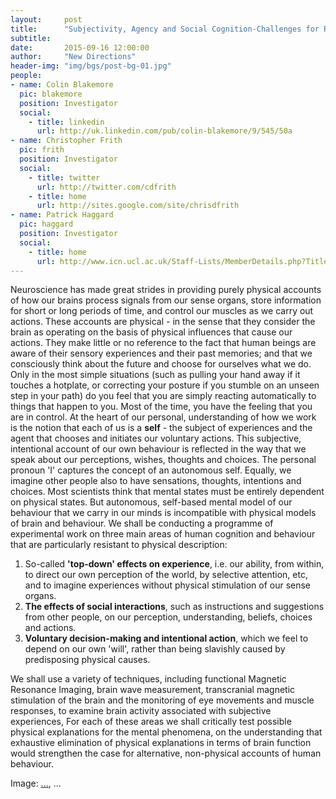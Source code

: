 ```yaml
---
layout:     post
title:      "Subjectivity, Agency and Social Cognition-Challenges for Reductionist Accounts of the Mind"
subtitle:   
date:       2015-09-16 12:00:00
author:     "New Directions"
header-img: "img/bgs/post-bg-01.jpg"
people:
- name: Colin Blakemore
  pic: blakemore
  position: Investigator
  social:
    - title: linkedin
      url: http://uk.linkedin.com/pub/colin-blakemore/9/545/50a
- name: Christopher Frith
  pic: frith
  position: Investigator
  social:
    - title: twitter
      url: http://twitter.com/cdfrith
    - title: home
      url: http://sites.google.com/site/chrisdfrith
- name: Patrick Haggard
  pic: haggard
  position: Investigator
  social:
    - title: home
      url: http://www.icn.ucl.ac.uk/Staff-Lists/MemberDetails.php?Title=Prof&FirstName=Patrick&LastName=Haggard
---
```


Neuroscience has made great strides in providing purely physical accounts of how our brains process signals from our sense organs, store information for short or long periods of time, and control our muscles as we carry out actions. These accounts are physical - in the sense that they consider the brain as operating on the basis of physical influences that cause our actions. They make little or no reference to the fact that human beings are aware of their sensory experiences and their past memories; and that we consciously think about the future and choose for ourselves what we do. Only in the most simple situations (such as pulling your hand away if it touches a hotplate, or correcting your posture if you stumble on an unseen step in your path) do you feel that you are simply reacting automatically to things that happen to you. Most of the time, you have the feeling that you are in control. At the heart of our personal, understanding of how we work is the notion that each of us is a **self** - the subject of experiences and the agent that chooses and initiates our voluntary actions. This subjective, intentional account of our own behaviour is reflected in the way that we speak about our perceptions, wishes, thoughts and choices. The personal pronoun 'I' captures the concept of an autonomous self. Equally, we imagine other people also to have sensations, thoughts, intentions and choices. Most scientists think that mental states must be entirely dependent on physical states. But autonomous, self-based mental model of our behaviour that we carry in our minds is incompatible with physical models of brain and behaviour. We shall be conducting a programme of experimental work on three main areas of human cognition and behaviour that are particularly resistant to physical description:

1. So-called **'top-down' effects on experience**, i.e. our ability, from within, to direct our own perception of the world, by selective attention, etc, and to imagine experiences without physical stimulation of our sense organs.
2. **The effects of social interactions**, such as instructions and suggestions from other people, on our perception, understanding, beliefs, choices and actions.
3. **Voluntary decision-making and intentional action**, which we feel to depend on our own 'will', rather than being slavishly caused by predisposing physical causes.

We shall use a variety of techniques, including functional Magnetic Resonance Imaging, brain wave measurement, transcranial magnetic stimulation of the brain and the monitoring of eye movements and muscle responses, to examine brain activity associated with subjective experiences, For each of these areas we shall critically test possible physical explanations for the mental phenomena, on the understanding that exhaustive elimination of physical explanations in terms of brain function would strengthen the case for alternative, non-physical accounts of human behaviour.

<span class="caption text-muted">Image: 
<a href="..." target="_blank">...</a>, 
...</span>
